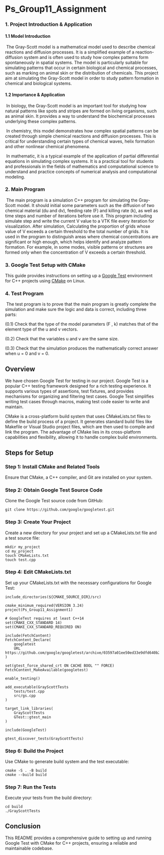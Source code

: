 # Ps_Group11_Assignment

### 1. Project Introduction & Application

#### 1.1 Model Introduction

​	The Gray-Scott model is a mathematical model used to describe chemical reactions and diffusion processes. It is a simplified example of a reaction-diffusion system and is often used to study how complex patterns form spontaneously in spatial systems. The model is particularly suitable for simulating patterns that occur in certain biological and chemical processes, such as marking on animal skin or the distribution of chemicals. This project aim at simulating the Gray-Scott model in order to study pattern formation in chemical and biological systems.

#### 1.2 Importance & Application

​	In biology, the Gray-Scott model is an important tool for studying how natural patterns like spots and stripes are formed on living organisms, such as animal skin. It provides a way to understand the biochemical processes underlying these complex patterns. 

​	In chemistry, this model demonstrates how complex spatial patterns can be created through simple chemical reactions and diffusion processes. This is critical for understanding certain types of chemical waves, helix formation and other nonlinear chemical phenomena.

​	In mathematic,  it is a typical example of the application of partial differential equations in simulating complex systems. It is a practical tool for students and professionals in the fields of mathematics and computational science to understand and practice concepts of numerical analysis and computational modeling.



### 2. Main Program

​	The main program is a simulation C++ program for simulating the Gray-Scott model.  It should initial some parameters  such as the diffusion of two chemical material (du and dv), feeding rate (F) and killing rate (k), as well as time steps and number of iterations before use it. This program including simulate step and write the current V value to a VTK file every iteration for visualization. After simulation, Calculating the proportion of grids whose value of V exceeds a certain threshold to the total number of grids. It is used in the program to distinguish areas where chemical concentrations are significant or high enough, which helps identify and analyze pattern formation. For example, in some modes, visible patterns or structures are formed only when the concentration of V exceeds a certain threshold.


### 3. Google Test Setup with CMake

This guide provides instructions on setting up a [Google Test](https://github.com/google/googletest) environment for C++ projects using [CMake](https://cmake.org/) on Linux.


### 4. Test Program


​	The test program is to prove that the main program is greatly complete the simulation and make sure the logic and data is correct, including three parts:

(0.1) Check that the type of the model parameters (F , k) matches that of the element type of the u and v vectors.

(0.2) Check that the variables u and v are the same size.

(0.3) Check that the simulation produces the mathematically correct answer when u = 0 and v = 0.


## Overview

We have chosen Google Test for testing in our project. Google Test is a popular C++ testing framework designed for a rich testing experience. It supports various types of assertions, test fixtures, and provides mechanisms for organizing and filtering test cases. Google Test simplifies writing test cases through macros, making test code easier to write and maintain.

CMake is a cross-platform build system that uses CMakeLists.txt files to define the build process of a project. It generates standard build files like Makefile or Visual Studio project files, which are then used to compile and link the program. The advantage of CMake lies in its cross-platform capabilities and flexibility, allowing it to handle complex build environments.

## Steps for Setup

### Step 1: Install CMake and Related Tools

Ensure that CMake, a C++ compiler, and Git are installed on your system.

### Step 2: Obtain Google Test Source Code

Clone the Google Test source code from GitHub:

```
git clone https://github.com/google/googletest.git
```

### Step 3: Create Your Project

Create a new directory for your project and set up a CMakeLists.txt file and a test source file:

```
mkdir my_project
cd my_project
touch CMakeLists.txt
touch test.cpp
```

### Step 4: Edit CMakeLists.txt

Set up your CMakeLists.txt with the necessary configurations for Google Test:

```
include_directories(${CMAKE_SOURCE_DIR}/src)

cmake_minimum_required(VERSION 3.24)
project(Ps_Group11_Assignment1)

# GoogleTest requires at least C++14
set(CMAKE_CXX_STANDARD 14)
set(CMAKE_CXX_STANDARD_REQUIRED ON)

include(FetchContent)
FetchContent_Declare(
    googletest
    URL https://github.com/google/googletest/archive/03597a01ee50ed33e9dfd640b249b4be3799d395.zip
)

set(gtest_force_shared_crt ON CACHE BOOL "" FORCE)
FetchContent_MakeAvailable(googletest)

enable_testing()

add_executable(GrayScottTests
    tests/test.cpp
    src/gs.cpp
)

target_link_libraries(
    GrayScottTests
    GTest::gtest_main
)

include(GoogleTest)

gtest_discover_tests(GrayScottTests)
```

### Step 6: Build the Project

Use CMake to generate build system and the test executable:

```
cmake -S . -B build
cmake --build build
```

### Step 7: Run the Tests

Execute your tests from the build directory:

```
cd build
./GrayScottTests
```

## Conclusion

This README provides a comprehensive guide to setting up and running Google Test with CMake for C++ projects, ensuring a reliable and maintainable codebase.
